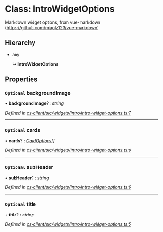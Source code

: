 # Class: IntroWidgetOptions

Markdown widget options, from vue-markdown (https://github.com/miaolz123/vue-markdown)

## Hierarchy

* any

  ↳ **IntroWidgetOptions**

## Properties

### `Optional` backgroundImage

• **backgroundImage**? : *string*

*Defined in [cs-client/src/widgets/intro/intro-widget-options.ts:7](https://github.com/RichardHovenkamp/csnext/blob/872f0bfe/packages/cs-client/src/widgets/intro/intro-widget-options.ts#L7)*

___

### `Optional` cards

• **cards**? : *[CardOptions](_cs_client_src_widgets_intro_intro_widget_options_.cardoptions.md)[]*

*Defined in [cs-client/src/widgets/intro/intro-widget-options.ts:8](https://github.com/RichardHovenkamp/csnext/blob/872f0bfe/packages/cs-client/src/widgets/intro/intro-widget-options.ts#L8)*

___

### `Optional` subHeader

• **subHeader**? : *string*

*Defined in [cs-client/src/widgets/intro/intro-widget-options.ts:6](https://github.com/RichardHovenkamp/csnext/blob/872f0bfe/packages/cs-client/src/widgets/intro/intro-widget-options.ts#L6)*

___

### `Optional` title

• **title**? : *string*

*Defined in [cs-client/src/widgets/intro/intro-widget-options.ts:5](https://github.com/RichardHovenkamp/csnext/blob/872f0bfe/packages/cs-client/src/widgets/intro/intro-widget-options.ts#L5)*
